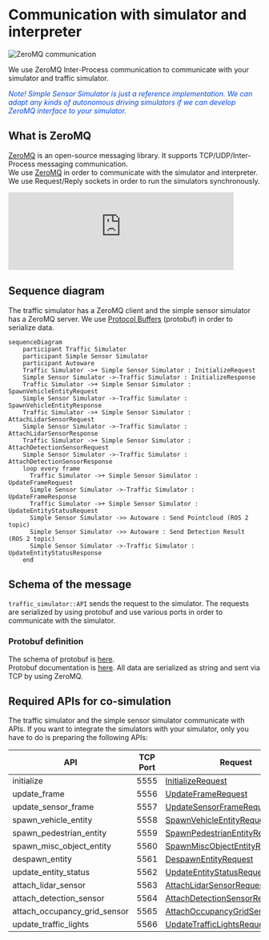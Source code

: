 # Communication with simulator and interpreter

![ZeroMQ communication](../image/inter_process_communication.png "ZeroMQ inter-process communication")

We use ZeroMQ Inter-Process communication to communicate with your simulator and traffic simulator.

<font color="#065479E">_Note! Simple Sensor Simulator is just a reference implementation. We can adapt any kinds of autonomous driving simulators if we can develop ZeroMQ interface to your simulator._</font>

## What is ZeroMQ

[ZeroMQ](https://zeromq.org/) is an open-source messaging library. It supports TCP/UDP/Inter-Process messaging communication.  
We use [ZeroMQ](https://zeromq.org/) in order to communicate with the simulator and interpreter.
We use Request/Reply sockets in order to run the simulators synchronously.

<iframe 
  class="hatenablogcard" 
  style="width:100%;height:155px;max-width:450px;" 
  title="embree" 
  src="https://hatenablog-parts.com/embed?url=https://zeromq.org/" 
  width="300" height="150" frameborder="0" scrolling="no">
</iframe>

## Sequence diagram

The traffic simulator has a ZeroMQ client and the simple sensor simulator has a ZeroMQ server.
We use [Protocol Buffers](https://developers.google.com/protocol-buffers) (protobuf) in order to serialize data.

```mermaid
sequenceDiagram
    participant Traffic Simulator
    participant Simple Sensor Simulator
    participant Autoware
    Traffic Simulator ->+ Simple Sensor Simulator : InitializeRequest
    Simple Sensor Simulator ->-Traffic Simulator : InitializeResponse
    Traffic Simulator ->+ Simple Sensor Simulator : SpawnVehicleEntityRequest
    Simple Sensor Simulator ->-Traffic Simulator : SpawnVehicleEntityResponse
    Traffic Simulator ->+ Simple Sensor Simulator : AttachLidarSensorRequest
    Simple Sensor Simulator ->-Traffic Simulator : AttachLidarSensorResponse
    Traffic Simulator ->+ Simple Sensor Simulator : AttachDetectionSensorRequest
    Simple Sensor Simulator ->-Traffic Simulator : AttachDetectionSensorResponse
    loop every frame
      Traffic Simulator ->+ Simple Sensor Simulator : UpdateFrameRequest
      Simple Sensor Simulator ->-Traffic Simulator : UpdateFrameResponse
      Traffic Simulator ->+ Simple Sensor Simulator : UpdateEntityStatusRequest
      Simple Sensor Simulator ->> Autoware : Send Pointcloud (ROS 2 topic)
      Simple Sensor Simulator ->> Autoware : Send Detection Result (ROS 2 topic)
      Simple Sensor Simulator ->-Traffic Simulator : UpdateEntityStatusResponse
    end
```

## Schema of the message

`traffic_simulator::API` sends the request to the simulator. The requests are serialized by using protobuf and use various ports in order to communicate with the simulator.

### Protobuf definition

The schema of protobuf is [here](https://github.com/tier4/scenario_simulator_v2/blob/master/simulation/simulation_interface/proto/simulation_api_schema.proto).  
Protobuf documentation is [here](https://tier4.github.io/scenario_simulator_v2-docs/proto_doc/protobuf). All data are serialized as string and sent via TCP by using ZeroMQ.

## Required APIs for co-simulation

The traffic simulator and the simple sensor simulator communicate with APIs. If you want to integrate the simulators with your simulator, only you have to do is preparing the following APIs:

| API                          | TCP Port | Request                                                                                                                                                           | Response                                                                                                                                                            |
|------------------------------|----------|-------------------------------------------------------------------------------------------------------------------------------------------------------------------|---------------------------------------------------------------------------------------------------------------------------------------------------------------------|
| initialize                   | 5555     | [InitializeRequest](https://tier4.github.io/scenario_simulator_v2-docs/proto_doc/protobuf/#simulation_api_schema.InitializeRequest)                               | [InitializeResponse](https://tier4.github.io/scenario_simulator_v2-docs/proto_doc/protobuf/#simulation_api_schema.InitializeResponse)                               |
| update_frame                 | 5556     | [UpdateFrameRequest](https://tier4.github.io/scenario_simulator_v2-docs/proto_doc/protobuf/#simulation_api_schema.UpdateFrameRequest)                             | [UpdateFrameResponse](https://tier4.github.io/scenario_simulator_v2-docs/proto_doc/protobuf/#simulation_api_schema.UpdateFrameResponse)                             |
| update_sensor_frame          | 5557     | [UpdateSensorFrameRequest](https://tier4.github.io/scenario_simulator_v2-docs/proto_doc/protobuf/#simulation_api_schema.UpdateSensorFrameRequest)                 | [UpdateSensorFrameResponse](https://tier4.github.io/scenario_simulator_v2-docs/proto_doc/protobuf/#simulation_api_schema.UpdateSensorFrameResponse)                 |
| spawn_vehicle_entity         | 5558     | [SpawnVehicleEntityRequest](https://tier4.github.io/scenario_simulator_v2-docs/proto_doc/protobuf/#simulation_api_schema.SpawnVehicleEntityRequest)               | [SpawnVehicleEntityResponse](https://tier4.github.io/scenario_simulator_v2-docs/proto_doc/protobuf/#simulation_api_schema.SpawnVehicleEntityResponse)               |
| spawn_pedestrian_entity      | 5559     | [SpawnPedestrianEntityRequest](https://tier4.github.io/scenario_simulator_v2-docs/proto_doc/protobuf/#simulation_api_schema.SpawnPedestrianEntityRequest)         | [SpawnPedestrianEntityResponse](https://tier4.github.io/scenario_simulator_v2-docs/proto_doc/protobuf/#simulation_api_schema.SpawnPedestrianEntityResponse)         |
| spawn_misc_object_entity     | 5560     | [SpawnMiscObjectEntityRequest](https://tier4.github.io/scenario_simulator_v2-docs/proto_doc/protobuf/#simulation_api_schema.SpawnMiscObjectEntityRequest)         | [SpawnPedestrianEntityResponse](https://tier4.github.io/scenario_simulator_v2-docs/proto_doc/protobuf/#simulation_api_schema.SpawnMiscObjectEntityResponse)         |
| despawn_entity               | 5561     | [DespawnEntityRequest](https://tier4.github.io/scenario_simulator_v2-docs/proto_doc/protobuf/#simulation_api_schema.DespawnEntityRequest)                         | [DespawnEntityResponse](https://tier4.github.io/scenario_simulator_v2-docs/proto_doc/protobuf/#simulation_api_schema.DespawnEntityResponse)                         |
| update_entity_status         | 5562     | [UpdateEntityStatusRequest](https://tier4.github.io/scenario_simulator_v2-docs/proto_doc/protobuf/#simulation_api_schema.UpdateEntityStatusRequest)               | [UpdateEntityStatusResponse](https://tier4.github.io/scenario_simulator_v2-docs/proto_doc/protobuf/#simulation_api_schema.UpdateEntityStatusResponse)               |
| attach_lidar_sensor          | 5563     | [AttachLidarSensorRequest](https://tier4.github.io/scenario_simulator_v2-docs/proto_doc/protobuf/#simulation_api_schema.AttachLidarSensorRequest)                 | [AttachLidarSensorResponse](https://tier4.github.io/scenario_simulator_v2-docs/proto_doc/protobuf/#simulation_api_schema.AttachLidarSensorResponse)                 |
| attach_detection_sensor      | 5564     | [AttachDetectionSensorRequest](https://tier4.github.io/scenario_simulator_v2-docs/proto_doc/protobuf/#simulation_api_schema.AttachDetectionSensorRequest)         | [AttachDetectionSensorResponse](https://tier4.github.io/scenario_simulator_v2-docs/proto_doc/protobuf/#simulation_api_schema.AttachDetectionSensorResponse)         |
| attach_occupancy_grid_sensor | 5565     | [AttachOccupancyGridSensorRequest](https://tier4.github.io/scenario_simulator_v2-docs/proto_doc/protobuf/#simulation_api_schema.AttachOccupancyGridSensorRequest) | [AttachOccupancyGridSensorResponse](https://tier4.github.io/scenario_simulator_v2-docs/proto_doc/protobuf/#simulation_api_schema.AttachOccupancyGridSensorResponse) |
| update_traffic_lights        | 5566     | [UpdateTrafficLightsRequest](https://tier4.github.io/scenario_simulator_v2-docs/proto_doc/protobuf/#simulation_api_schema.UpdateTrafficLightsRequest)             | [UpdateTrafficLightsResponse](https://tier4.github.io/scenario_simulator_v2-docs/proto_doc/protobuf/#simulation_api_schema.UpdateTrafficLightsResponse)             |

